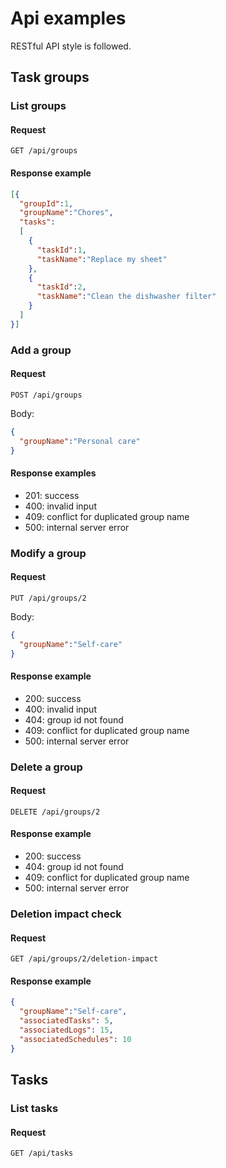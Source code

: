 # Api examples
RESTful API style is followed.
## Task groups
### List groups
#### Request
```
GET /api/groups
```
#### Response example


```json
[{
  "groupId":1,
  "groupName":"Chores",
  "tasks":
  [
    {
      "taskId":1,
      "taskName":"Replace my sheet"
    },
    {
      "taskId":2,
      "taskName":"Clean the dishwasher filter"
    }
  ]
}]
```
### Add a group
#### Request
```
POST /api/groups
```
Body:

```json
{
  "groupName":"Personal care"
}
```

#### Response examples
- 201: success
- 400: invalid input
- 409: conflict for duplicated group name
- 500: internal server error

### Modify a group
#### Request
```
PUT /api/groups/2
```
Body:
```json
{
  "groupName":"Self-care"
}
```

#### Response example
- 200: success
- 400: invalid input
- 404: group id not found
- 409: conflict for duplicated group name
- 500: internal server error

### Delete a group
#### Request
```
DELETE /api/groups/2
```
#### Response example
- 200: success
- 404: group id not found
- 409: conflict for duplicated group name
- 500: internal server error

### Deletion impact check
#### Request
```
GET /api/groups/2/deletion-impact
```
#### Response example
```json
{
  "groupName":"Self-care",
  "associatedTasks": 5,
  "associatedLogs": 15,
  "associatedSchedules": 10
}
```
## Tasks
### List tasks
#### Request
```
GET /api/tasks
```
